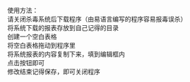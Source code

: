 使用方法：</br>
请关闭杀毒系统后下载程序（由易语言编写的程序容易报毒误杀）</br>
将系统下载的报表存放到自己记得的目录</br>
创建一个空白表格</br>
将空白表格拖动到程序里</br>
将系统报表的内容复制下来，填到编辑框内</br>
点击按钮即可</br>
修改结束记得保存，即可关闭程序
